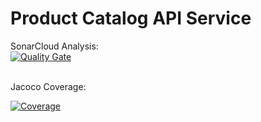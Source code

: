 # Product Catalog API Service 

SonarCloud Analysis: <br>
[![Quality Gate](https://sonarcloud.io/api/project_badges/measure?project=PCAS_SonarQube&metric=alert_status)](https://sonarcloud.io/summary/new_code?id=PCAS_SonarQube)

<br>
Jacoco Coverage: <br>

[![Coverage](https://sonarcloud.io/api/project_badges/measure?project=PCAS_SonarQube&metric=coverage)](https://sonarcloud.io/summary/new_code?id=PCAS_SonarQube)
